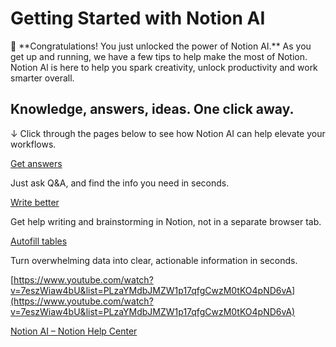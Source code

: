 # Getting Started with Notion AI

<aside>
👏 **Congratulations! You just unlocked the power of Notion AI.** As you get up and running, we have a few tips to help make the most of Notion. Notion Al is here to help you spark creativity, unlock productivity and work smarter overall.

</aside>

## Knowledge, answers, ideas. One click away.

↓ Click through the pages below to see how Notion AI can help elevate your workflows.

[Get answers](Getting%20Started%20with%20Notion%20AI%2013ffaa2a7b8a80cfa891eca05afae917/Get%20answers%2013ffaa2a7b8a81b88e8fc7f0c234c759.md)

Just ask Q&A, and find the info you need in seconds.

[Write better](Getting%20Started%20with%20Notion%20AI%2013ffaa2a7b8a80cfa891eca05afae917/Write%20better%2013ffaa2a7b8a81ed88e0f60c15c993d1.md)

Get help writing and brainstorming in Notion, not in a separate browser tab.

[Autofill tables](Getting%20Started%20with%20Notion%20AI%2013ffaa2a7b8a80cfa891eca05afae917/Autofill%20tables%2013ffaa2a7b8a812a8153ce0d9d9656d8.md)

Turn overwhelming data into clear, actionable information in seconds.

[https://www.youtube.com/watch?v=7eszWiaw4bU&list=PLzaYMdbJMZW1p17qfgCwzM0tKO4pND6vA](https://www.youtube.com/watch?v=7eszWiaw4bU&list=PLzaYMdbJMZW1p17qfgCwzM0tKO4pND6vA)

[Notion AI – Notion Help Center](https://www.notion.so/help/category/notion-ai)
